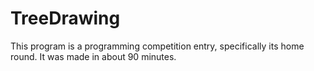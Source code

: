 # TreeDrawing

This program is a programming competition entry, specifically its home round.
It was made in about 90 minutes.
